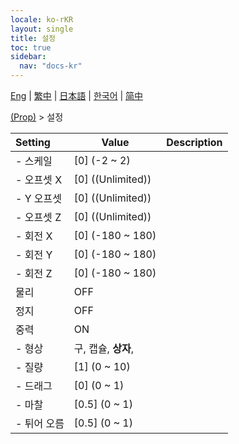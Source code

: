 ```yaml
---
locale: ko-rKR
layout: single
title: 설정
toc: true
sidebar:
  nav: "docs-kr"
---
```

[Eng](/dancexr/menu/2025.4/prop/settings) | [繁中](/tw/dancexr/menu/2025.4/prop/settings) | [日本語](/jp/dancexr/menu/2025.4/prop/settings) | [한국어](/kr/dancexr/menu/2025.4/prop/settings) | [简中](/zh/dancexr/menu/2025.4/prop/settings)

[(Prop)](../menu#(Prop)) > 설정



| Setting | Value | Description |
| :--- | --- | :--- |
|- 스케일 | [0] (-2 ~ 2) | 
|- 오프셋 X | [0] ((Unlimited)) | 
|- Y 오프셋 | [0] ((Unlimited)) | 
|- 오프셋 Z | [0] ((Unlimited)) | 
|- 회전 X | [0] (-180 ~ 180) | 
|- 회전 Y | [0] (-180 ~ 180) | 
|- 회전 Z | [0] (-180 ~ 180) | 
| 물리 | OFF | 
| 정지 | OFF | 
| 중력 | ON | 
|- 형상 | 구, 캡슐, **상자**,  | 
|- 질량 | [1] (0 ~ 10) | 
|- 드래그 | [0] (0 ~ 1) | 
|- 마찰 | [0.5] (0 ~ 1) | 
|- 튀어 오름 | [0.5] (0 ~ 1) | 
